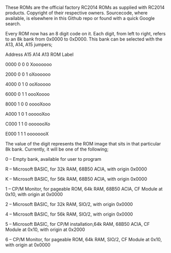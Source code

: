 These ROMs are the official factory RC2014 ROMs as supplied with RC2014 products.  Copyright of their respective owners.  Sourcecode, where available, is elsewhere in this Github repo or found with a quick Google search.

Every ROM now has an 8 digit code on it.  Each digit, from left to right, refers to an 8k bank from 0x0000 to 0xD000.  This bank can be selected with the A13, A14, A15 jumpers;

Address	A15	A14	A13	ROM Label

0000	0	0	0	 Xooooooo

2000	0	0	1	 oXoooooo

4000	0	1	0	 ooXooooo

6000	0	1	1	 oooXoooo

8000	1	0	0	 ooooXooo

A000	1	0	1	 oooooXoo

C000	1	1	0	 ooooooXo

E000	1	1	1	 oooooooX
 

The value of the digit represents the ROM image that sits in that particular 8k bank.  Currently, it will be one of the following;

0 – Empty bank, available for user to program

R – Microsoft BASIC, for 32k RAM, 68B50 ACIA, with origin 0x0000

K – Microsoft BASIC, for 56k RAM, 68B50 ACIA, with origin 0x0000

1 – CP/M Monitor, for pageable ROM, 64k RAM, 68B50 ACIA, CF Module at 0x10, with origin at 0x0000

2 – Microsoft BASIC, for 32k RAM, SIO/2, with origin 0x0000

4 – Microsoft BASIC, for 56k RAM, SIO/2, with origin 0x0000

5 – Microsoft BASIC, for CP/M installation,64k RAM, 68B50 ACIA, CF Module at 0x10, with origin at 0x2000

6 – CP/M Monitor, for pageable ROM, 64k RAM, SIO/2, CF Module at 0x10, with origin at 0x0000

